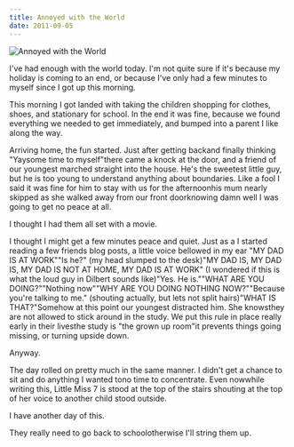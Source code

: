```yaml
---
title: Annoyed with the World
date: 2011-09-05
---
```


![Annoyed with the World](https://source.unsplash.com/03UCoidYvXw/1600x900)

I've had enough with the world today. I'm not quite sure if it's because my holiday is coming to an end, or because I've only had a few minutes to myself since I got up this morning.

This morning I got landed with taking the children shopping for clothes, shoes, and stationary for school. In the end it was fine, because we found everything we needed to get immediately, and bumped into a parent I like along the way.

Arriving home, the fun started. Just after getting backand finally thinking "Yaysome time to myself"there came a knock at the door, and a friend of our youngest marched straight into the house. He's the sweetest little guy, but he is too young to understand anything about boundaries. Like a fool I said it was fine for him to stay with us for the afternoonhis mum nearly skipped as she walked away from our front doorknowing damn well I was going to get no peace at all.

I thought I had them all set with a movie.

I thought I might get a few minutes peace and quiet. Just as a I started reading a few friends blog posts, a little voice bellowed in my ear "MY DAD IS AT WORK""Is he?" (my head slumped to the desk)"MY DAD IS, MY DAD IS, MY DAD IS NOT AT HOME, MY DAD IS AT WORK" (I wondered if this is what the loud guy in Dilbert sounds like)"Yes. He is.""WHAT ARE YOU DOING?""Nothing now""WHY ARE YOU DOING NOTHING NOW?""Because you're talking to me." (shouting actually, but lets not split hairs)"WHAT IS THAT?"Somehow at this point our youngest distracted him. She knowsthey are not allowed to stick around in the study. We put this rule in place really early in their livesthe study is "the grown up room"it prevents things going missing, or turning upside down.

Anyway.

The day rolled on pretty much in the same manner. I didn't get a chance to sit and do anything I wanted tono time to concentrate. Even nowwhile writing this, Little Miss 7 is stood at the top of the stairs shouting at the top of her voice to another child stood outside.

I have another day of this.

They really need to go back to schoolotherwise I'll string them up.